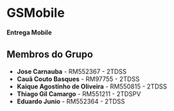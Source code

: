 # GSMobile
**Entrega Mobile**

## Membros do Grupo
- **Jose Carnauba** - RM552367 - 2TDSS  
- **Cauã Couto Basques** - RM97755 - 2TDSS  
- **Kaique Agostinho de Oliveira** - RM550815 - 2TDSS  
- **Thiago Gil Camargo** - RM551211 - 2TDSPV  
- **Eduardo Junio** - RM552364 - 2TDSS  



